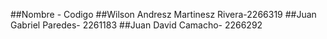 ##Nombre - Codigo
##Wilson Andresz Martinesz Rivera-2266319
##Juan Gabriel Paredes- 2261183
##Juan David Camacho- 2266292
